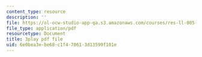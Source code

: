 ```yaml
---
content_type: resource
description: ''
file: https://ol-ocw-studio-app-qa.s3.amazonaws.com/courses/res-ll-005-mathematics-of-big-data-and-machine-learning-january-iap-2020/6e0bea3ebe68c1f470613d13599f101e_MTakzGAhYvo.pdf
file_type: application/pdf
resourcetype: Document
title: 3play pdf file
uid: 6e0bea3e-be68-c1f4-7061-3d13599f101e
---
```

